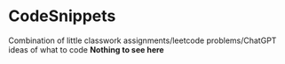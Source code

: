 # CodeSnippets
Combination of little classwork assignments/leetcode problems/ChatGPT ideas of what to code
**Nothing to see here**
